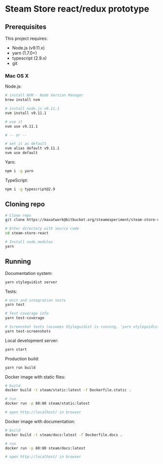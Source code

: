 # Steam Store react/redux prototype

## Prerequisites

This project requires:
- Node.js (v9.11.x)
- yarn (1.7.0+)
- typescript (2.9.x)
- git

### Mac OS X

Node.js:

```bash
# install NVM - Node Version Manager
brew install nvm

# install node.js v9.11.1
nvm install v9.11.1

# use it
nvm use v9.11.1

# -- or --

# set it as default
nvm alias default v9.11.1
nvm use default
```

Yarn:

```bash
npm i -g yarn
```

TypeScript:

```bash
npm i -g typescript@2.9
```

## Cloning repo

```bash
# Clone repo
git clone https://maxatwork@bitbucket.org/steamexperiment/steam-store-react.git

# Enter directory with source code
cd steam-store-react

# Install node_modules
yarn
```

## Running

Documentation system:

```bash
yarn styleguidist server
```

Tests:

```bash
# Unit and integration tests
yarn test

# Test coverage info
yarn test-coverage

# Screenshot tests (assumes Styleguidist is running, 'yarn styleguidist server')
yarn test-screenshots
```

Local development server:

```bash
yarn start
```

Production build:

```bash
yarn run build
```

Docker image with static files:

```bash
# build
docker build -t steam/static:latest -f Dockerfile.static .

# run
docker run -p 80:80 steam/static:latest

# open http://localhost/ in browser
```

Docker image with documentation:

```bash
# build
docker build -t steam/docs:latest -f Dockerfile.docs .

# run
docker run -p 80:80 steam/docs:latest

# open http://localhost/ in browser
```

